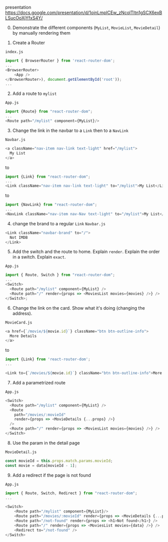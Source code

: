 presentation https://docs.google.com/presentation/d/1oinLmplCEw_zNcolTltn1gSCX6exBLSucOoXjYfxS4Y/

0. Demonstrate the different components (`MyList`, `MovieList`, `MovieDetail`) by manually rendering them

1. Create a Router

`index.js`

```javascript
import { BrowserRouter } from 'react-router-dom';
...
<BrowserRouter>
    <App />
</BrowserRouter>), document.getElementById('root'));
...
```

2. Add a route to `mylist`

`App.js`

```javascript
import {Route} from "react-router-dom";
...
<Route path="/mylist" component={MyList}/>
```

3. Change the link in the navbar to a `Link` then to a `NavLink`

`Navbar.js`

```javascript
<a className="nav-item nav-link text-light" href="/mylist">
  My List
</a>
```

to

```javascript
import {Link} from "react-router-dom";
...
<Link className="nav-item nav-link text-light" to="/mylist">My List</Link>
```

to

```javascript
import {NavLink} from "react-router-dom";
...
<NavLink className="nav-item nav-Nav text-light" to="/mylist">My List</NavLink>
```

4. change the brand to a regular `Link`
   `Navbar.js`

```javascript
<Link className="navbar-brand" to="/">
  Not IMDB
</Link>
```

5. Add the switch and the route to home. Explain `render`. Explain the order in a switch. Explain `exact`.

`App.js`

```javascript
import { Route, Switch } from "react-router-dom";
...
<Switch>
  <Route path="/mylist" component={MyList} />
  <Route path="/" render={props => <MoviesList movies={movies} />} />
</Switch>;
```

6. Change the link on the card. Show what it's doing (changing the address).

`MovieCard.js`

```javascript
<a href={`/movie/${movie.id}`} className="btn btn-outline-info">
  More Details
</a>
```

to

```javascript
import {Link} from 'react-router-dom';
...

<Link to={`/movies/${movie.id}`} className="btn btn-outline-info">More Details</Link>
```

7. Add a parametrized route

`App.js`

```javascript
<Switch>
  <Route path="/mylist" component={MyList} />
  <Route
    path="/movies/:movieId"
    render={props => <MovieDetails {...props} />}
  />
  <Route path="/" render={props => <MoviesList movies={movies} />} />
</Switch>
```

8. Use the param in the detail page

`MovieDetail.js`

```javascript
const movieId = this.props.match.params.movieId;
const movie = data[movieId - 1];
```

9. Add a redirect if the page is not found

`App.js`

```javascript
import { Route, Switch, Redirect } from "react-router-dom";
...

<Switch>
    <Route path="/mylist" component={MyList}/>
    <Route path="/movies/:movieId" render={props => <MovieDetails {...props}/>} />
    <Route path="/not-found" render={props => <h1>Not found</h1>} />
    <Route path="/" render={props => <MoviesList movies={data} />} />
    <Redirect to="/not-found" />
</Switch>
```
